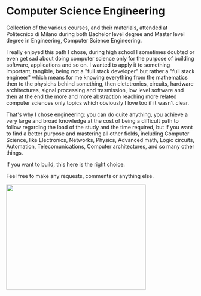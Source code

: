 # Computer Science Engineering

Collection of the various courses, and their materials, attended at Politecnico di Milano during both Bachelor level degree and Master level degree in Engineering, Computer Science Engineering.

I really enjoyed this path I chose, during high school I sometimes doubted or even get sad about doing computer science only for the purpose of building software, applications and so on.
I wanted to apply it to something important, tangible, being not a "full stack developer" but rather a "full stack engineer" which means for me knowing everything from the mathematics then to the physichs behind something, then eletctronics, circuits, hardware architectures, signal processing and trasmission, low level software and then at the end the more and more abstraction reaching more related computer sciences only topics which obviously I love too if it wasn't clear.

That's why I chose engineering: you can do quite anything, you achieve a very large and broad knowledge at the cost of being a difficult path to follow regarding the load of the study and the time required, but if you want to find a better purpose and mastering all other fields, including Computer Science, like Electronics, Networks, Physics, Advanced math, Logic circuits, Automation, Telecomunications, Computer architectures, and so many other things.

If you want to build, this here is the right choice.

Feel free to make any requests, comments or anything else.

<div>
<a href="https://www.polimi.it/en/"><img src="https://upload.wikimedia.org/wikipedia/it/archive/b/be/20151105101950%21Logo_Politecnico_Milano.png" width="373" height="282"/></a>
</div>
